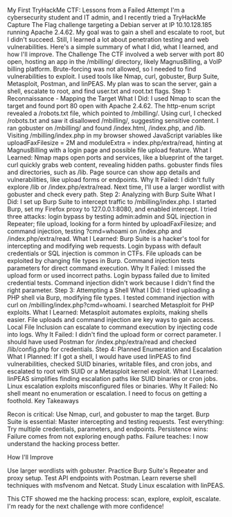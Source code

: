 My First TryHackMe CTF: Lessons from a Failed Attempt
I'm a cybersecurity student and IT admin, and I recently tried a TryHackMe Capture The Flag challenge targeting a Debian server at IP 10.10.128.185 running Apache 2.4.62. My goal was to gain a shell and escalate to root, but I didn't succeed. Still, I learned a lot about penetration testing and web vulnerabilities. Here's a simple summary of what I did, what I learned, and how I'll improve.
The Challenge
The CTF involved a web server with port 80 open, hosting an app in the /mbilling/ directory, likely MagnusBilling, a VoIP billing platform. Brute-forcing was not allowed, so I needed to find vulnerabilities to exploit. I used tools like Nmap, curl, gobuster, Burp Suite, Metasploit, Postman, and linPEAS. My plan was to scan the server, gain a shell, escalate to root, and find user.txt and root.txt flags.
Step 1: Reconnaissance - Mapping the Target
What I Did: I used Nmap to scan the target and found port 80 open with Apache 2.4.62. The http-enum script revealed a /robots.txt file, which pointed to /mbilling/. Using curl, I checked /robots.txt and saw it disallowed /mbilling/, suggesting sensitive content. I ran gobuster on /mbilling/ and found /index.html, /index.php, and /lib. Visiting /mbilling/index.php in my browser showed JavaScript variables like uploadFaxFilesize = 2M and moduleExtra = index.php/extra/read, hinting at MagnusBilling with a login page and possible file upload feature.
What I Learned: Nmap maps open ports and services, like a blueprint of the target. curl quickly grabs web content, revealing hidden paths. gobuster finds files and directories, such as /lib. Page source can show app details and vulnerabilities, like upload forms or endpoints.
Why It Failed: I didn't fully explore /lib or /index.php/extra/read. Next time, I'll use a larger wordlist with gobuster and check every path.
Step 2: Analyzing with Burp Suite
What I Did: I set up Burp Suite to intercept traffic to /mbilling/index.php. I started Burp, set my Firefox proxy to 127.0.0.1:8080, and enabled intercept. I tried three attacks: login bypass by testing admin:admin and SQL injection in Repeater; file upload, looking for a form hinted by uploadFaxFilesize; and command injection, testing ?cmd=whoami on /index.php and /index.php/extra/read.
What I Learned: Burp Suite is a hacker's tool for intercepting and modifying web requests. Login bypass with default credentials or SQL injection is common in CTFs. File uploads can be exploited by changing file types in Burp. Command injection tests parameters for direct command execution.
Why It Failed: I missed the upload form or used incorrect paths. Login bypass failed due to limited credential tests. Command injection didn't work because I didn't find the right parameter.
Step 3: Attempting a Shell
What I Did: I tried uploading a PHP shell via Burp, modifying file types. I tested command injection with curl on /mbilling/index.php?cmd=whoami. I searched Metasploit for PHP exploits.
What I Learned: Metasploit automates exploits, making shells easier. File uploads and command injection are key ways to gain access. Local File Inclusion can escalate to command execution by injecting code into logs.
Why It Failed: I didn't find the upload form or correct parameter. I should have used Postman for /index.php/extra/read and checked /lib/config.php for credentials.
Step 4: Planned Enumeration and Escalation
What I Planned: If I got a shell, I would have used linPEAS to find vulnerabilities, checked SUID binaries, writable files, and cron jobs, and escalated to root with SUID or a Metasploit kernel exploit.
What I Learned: linPEAS simplifies finding escalation paths like SUID binaries or cron jobs. Linux escalation exploits misconfigured files or binaries.
Why It Failed: No shell meant no enumeration or escalation. I need to focus on getting a foothold.
Key Takeaways

Recon is critical: Use Nmap, curl, and gobuster to map the target.
Burp Suite is essential: Master intercepting and testing requests.
Test everything: Try multiple credentials, parameters, and endpoints.
Persistence wins: Failure comes from not exploring enough paths.
Failure teaches: I now understand the hacking process better.

How I'll Improve

Use larger wordlists with gobuster.
Practice Burp Suite's Repeater and proxy setup.
Test API endpoints with Postman.
Learn reverse shell techniques with msfvenom and Netcat.
Study Linux escalation with linPEAS.

This CTF showed me the hacking process: scan, explore, exploit, escalate. I'm ready for the next challenge with more confidence!
